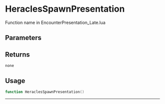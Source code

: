 # HeraclesSpawnPresentation
Function name in EncounterPresentation_Late.lua
## Parameters

## Returns
`none`
## Usage
```lua
function HeraclesSpawnPresentation()
```
---
